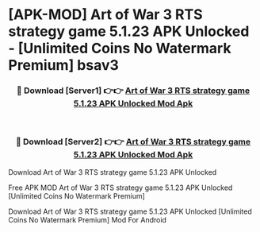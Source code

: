 # [APK-MOD] Art of War 3 RTS strategy game 5.1.23 APK Unlocked - [Unlimited Coins No Watermark Premium] bsav3



<div align="center">
<h3>🔴 Download [Server1] 👉👉 <a href="https://momento.my/?title=Art_of_War_3_RTS_strategy_game_5.1.23_APK_Unlocked">Art of War 3 RTS strategy game 5.1.23 APK Unlocked Mod Apk</a></h3><br>

<h3>🔴 Download [Server2] 👉👉 <a href="https://momento.my/?title=Art_of_War_3_RTS_strategy_game_5.1.23_APK_Unlocked">Art of War 3 RTS strategy game 5.1.23 APK Unlocked Mod Apk</a></h3>
</div>



Download Art of War 3 RTS strategy game 5.1.23 APK Unlocked 

Free APK MOD Art of War 3 RTS strategy game 5.1.23 APK Unlocked [Unlimited Coins No Watermark Premium]

Download Art of War 3 RTS strategy game 5.1.23 APK Unlocked [Unlimited Coins No Watermark Premium] Mod For Android
